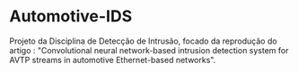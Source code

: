 # Automotive-IDS
Projeto da Disciplina de Detecção de Intrusão, focado da reprodução do artigo : "Convolutional neural network-based intrusion detection system for AVTP streams in automotive Ethernet-based networks".
